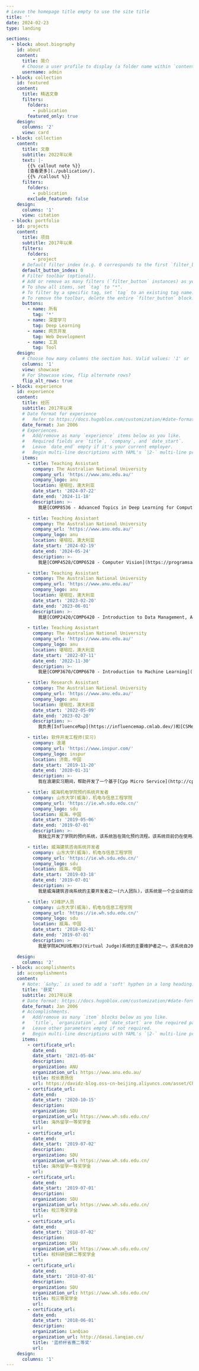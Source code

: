 ```yaml
---
# Leave the homepage title empty to use the site title
title: ''
date: 2024-02-23
type: landing

sections:
  - block: about.biography
    id: about
    content:
      title: 简介
      # Choose a user profile to display (a folder name within `content/authors/`)
      username: admin
  - block: collection
    id: featured
    content:
      title: 精选文章
      filters:
        folders:
          - publication
        featured_only: true
    design:
      columns: '2'
      view: card
  - block: collection
    content:
      title: 文章
      subtitle: 2022年以来
      text: |-
        {{% callout note %}}
        [查看更多](./publication/).
        {{% /callout %}}
      filters:
        folders:
          - publication
        exclude_featured: false
    design:
      columns: '1'
      view: citation
  - block: portfolio
    id: projects
    content:
      title: 项目
      subtitle: 2017年以来
      filters:
        folders:
          - project
      # Default filter index (e.g. 0 corresponds to the first `filter_button` instance below).
      default_button_index: 0
      # Filter toolbar (optional).
      # Add or remove as many filters (`filter_button` instances) as you like.
      # To show all items, set `tag` to "*".
      # To filter by a specific tag, set `tag` to an existing tag name.
      # To remove the toolbar, delete the entire `filter_button` block.
      buttons:
        - name: 所有
          tag: '*'
        - name: 深度学习
          tag: Deep Learning
        - name: 网页开发
          tag: Web Development
        - name: 工具
          tag: Tool
    design:
      # Choose how many columns the section has. Valid values: '1' or '2'.
      columns: '1'
      view: showcase
      # For Showcase view, flip alternate rows?
      flip_alt_rows: true
  - block: experience
    id: experience
    content:
      title: 经历
      subtitle: 2017年以来
      # Date format for experience
      #   Refer to https://docs.hugoblox.com/customization/#date-format
      date_format: Jan 2006
      # Experiences.
      #   Add/remove as many `experience` items below as you like.
      #   Required fields are `title`, `company`, and `date_start`.
      #   Leave `date_end` empty if it's your current employer.
      #   Begin multi-line descriptions with YAML's `|2-` multi-line prefix.
      items:
        - title: Teaching Assistant
          company: The Australian National University
          company_url: 'https://www.anu.edu.au/'
          company_logo: anu
          location: 堪培拉，澳大利亚
          date_start: '2024-07-22'
          date_end: '2024-11-18'
          description: >-
            我是[COMP8536 - Advanced Topics in Deep Learning for Computer Vision](https://programsandcourses.anu.edu.au/2024/course/comp8536)的助教。

        - title: Teaching Assistant
          company: The Australian National University
          company_url: 'https://www.anu.edu.au/'
          company_logo: anu
          location: 堪培拉，澳大利亚
          date_start: '2024-02-19'
          date_end: '2024-05-24'
          description: >-
            我是[COMP4528/COMP6528 - Computer Vision](https://programsandcourses.anu.edu.au/2024/course/COMP4528)的助教。

        - title: Teaching Assistant
          company: The Australian National University
          company_url: 'https://www.anu.edu.au/'
          company_logo: anu
          location: 堪培拉，澳大利亚
          date_start: '2023-02-20'
          date_end: '2023-06-01'
          description: >-
            我是[COMP2420/COMP6420 - Introduction to Data Management, Analysis and Security](https://programsandcourses.anu.edu.au/course/comp2420)的助教。

        - title: Teaching Assistant
          company: The Australian National University
          company_url: 'https://www.anu.edu.au/'
          company_logo: anu
          location: 堪培拉，澳大利亚
          date_start: '2022-07-11'
          date_end: '2022-11-30'
          description: >-
            我是[COMP3670/COMP6670 - Introduction to Machine Learning](https://programsandcourses.anu.edu.au/2019/course/comp3670)和[COMP4650 - Document Analysis](https://programsandcourses.anu.edu.au/2023/course/COMP4650)的助教。

        - title: Research Assistant
          company: The Australian National University
          company_url: 'https://www.anu.edu.au/'
          company_logo: anu
          location: 堪培拉，澳大利亚
          date_start: '2022-05-09'
          date_end: '2023-02-20'
          description: >-
            我负责[InfluenceMap](https://influencemap.cmlab.dev/)和[CSMetrics](https://csmetrics.net/)网站的容器化工作。

        - title: 软件开发工程师(实习)
          company: 浪潮
          company_url: 'https://www.inspur.com/'
          company_logo: inspur
          location: 济南，中国
          date_start: '2019-11-20'
          date_end: '2020-01-31'
          description: >-
            我在浪潮实习期间，帮助开发了一个基于[Cpp Micro Service](http://cppmicroservices.org/)的插件管理系统。

        - title: 威海机电学院预约系统开发者
          company: 山东大学(威海)，机电与信息工程学院
          company_url: 'https://ie.wh.sdu.edu.cn/'
          company_logo: sdu
          location: 威海，中国
          date_start: '2019-05-06'
          date_end: '2019-07-01'
          description: >-
            我独立开发了学院的预约系统，该系统旨在简化预约流程。该系统目前仍在使用。

        - title: 威海建筑咨询系统开发者
          company: 山东大学(威海)，机电与信息工程学院
          company_url: 'https://ie.wh.sdu.edu.cn/'
          company_logo: sdu
          location: 威海，中国
          date_start: '2019-03-18'
          date_end: '2019-07-01'
          description: >-
            我是威海建筑咨询系统的主要开发者之一(六人团队)，该系统是一个企业级的业务项目。

        - title: VJ维护人员
          company: 山东大学(威海)，机电与信息工程学院
          company_url: 'https://ie.wh.sdu.edu.cn/'
          company_logo: sdu
          location: 威海，中国
          date_start: '2018-02-01'
          date_end: '2019-07-01'
          description: >-
            我是学院ACM训练用VJ(Virtual Judge)系统的主要维护者之一。该系统自2017年发布以来已经有超过1万次提交。

    design:
      columns: '2'
  - block: accomplishments
    id: accomplishments
    content:
      # Note: `&shy;` is used to add a 'soft' hyphen in a long heading.
      title: '获奖'
      subtitle: 2017年以来
      # Date format: https://docs.hugoblox.com/customization/#date-format
      date_format: Jan 2006
      # Accomplishments.
      #   Add/remove as many `item` blocks below as you like.
      #   `title`, `organization`, and `date_start` are the required parameters.
      #   Leave other parameters empty if not required.
      #   Begin multi-line descriptions with YAML's `|2-` multi-line prefix.
      items:
        - certificate_url:
          date_end:
          date_start: '2021-05-04'
          description:
          organization: ANU
          organization_url: https://www.anu.edu.au/
          title: 校长表扬信
          url: https://davidz-blog.oss-cn-beijing.aliyuncs.com/asset/Chancellor'sLetterofCommendation.pdf
        - certificate_url:
          date_end:
          date_start: '2020-10-15'
          description:
          organization: SDU
          organization_url: https://www.wh.sdu.edu.cn/
          title: 海外留学一等奖学金
          url:
        - certificate_url:
          date_end:
          date_start: '2019-07-02'
          description:
          organization: SDU
          organization_url: https://www.wh.sdu.edu.cn/
          title: 海外留学一等奖学金
          url:
        - certificate_url:
          date_end:
          date_start: '2019-07-01'
          description:
          organization: SDU
          organization_url: https://www.wh.sdu.edu.cn/
          title: 校三等奖学金
          url:
        - certificate_url:
          date_end:
          date_start: '2018-07-02'
          description:
          organization: SDU
          organization_url: https://www.wh.sdu.edu.cn/
          title: 校科研创新二等奖学金
          url:
        - certificate_url:
          date_end:
          date_start: '2018-07-01'
          description:
          organization: SDU
          organization_url: https://www.wh.sdu.edu.cn/
          title: 校三等奖学金
          url:
        - certificate_url:
          date_end:
          date_start: '2018-06-01'
          description:
          organization: LanQiao
          organization_url: http://dasai.lanqiao.cn/
          title: '蓝桥杯省赛二等奖'
          url:
    design:
      columns: '1'
---
```

